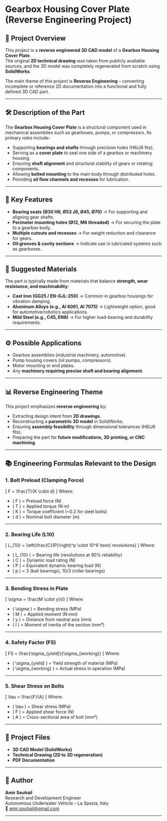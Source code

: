 # Gearbox Housing Cover Plate (Reverse Engineering Project)

## 📌 Project Overview
This project is a **reverse engineered 3D CAD model** of a **Gearbox Housing Cover Plate**.  
The original **2D technical drawing** was taken from publicly available sources, and the 3D model was completely regenerated from scratch using **SolidWorks**.  

The main theme of this project is **Reverse Engineering** – converting incomplete or reference 2D documentation into a functional and fully defined 3D CAD part.

---

## 🛠️ Description of the Part
The **Gearbox Housing Cover Plate** is a structural component used in mechanical assemblies such as gearboxes, pumps, or compressors. Its primary roles include:  
- Supporting **bearings and shafts** through precision holes (H6/J6 fits).  
- Serving as a **cover plate** to seal one side of a gearbox or machinery housing.  
- Ensuring **shaft alignment** and structural stability of gears or rotating components.  
- Allowing **bolted mounting** to the main body through distributed holes.  
- Providing **oil flow channels and recesses** for lubrication.  

---

## 🔧 Key Features
- **Bearing seats (Ø30 H6, Ø53 J6, Ø45, Ø70)** → For supporting and aligning gear shafts.  
- **Perimeter mounting holes (Ø12, M6 threaded)** → For securing the plate to a gearbox body.  
- **Multiple cutouts and recesses** → For weight reduction and clearance for gears.  
- **Oil grooves & cavity sections** → Indicate use in lubricated systems such as gearboxes.  

---

## 📐 Suggested Materials
The part is typically made from materials that balance **strength, wear resistance, and machinability**:  
- **Cast Iron (GG25 / EN-GJL-250)** → Common in gearbox housings for vibration damping.  
- **Aluminum Alloys (e.g., Al 6061, Al 7075)** → Lightweight option, good for automotive/robotics applications.  
- **Mild Steel (e.g., C45, EN8)** → For higher load-bearing and durability requirements.  

---

## ⚙️ Possible Applications
- Gearbox assemblies (industrial machinery, automotive).  
- Pump housing covers (oil pumps, compressors).  
- Motor mounting or end plates.  
- Any **machinery requiring precise shaft and bearing alignment**.  

---

## 📊 Reverse Engineering Theme
This project emphasizes **reverse engineering** by:  
- Extracting design intent from **2D drawings**.  
- Reconstructing a **parametric 3D model** in SolidWorks.  
- Ensuring **assembly feasibility** through dimensional tolerances (H6/J6 fits).  
- Preparing the part for **future modifications, 3D printing, or CNC machining**.  

---

## 📚 Engineering Formulas Relevant to the Design

### 1. **Bolt Preload (Clamping Force)**
\[
F = \frac{T}{K \cdot d}
\]
Where:  
- \( F \) = Preload force (N)  
- \( T \) = Applied torque (N·m)  
- \( K \) = Torque coefficient (~0.2 for steel bolts)  
- \( d \) = Nominal bolt diameter (m)  

---

### 2. **Bearing Life (L10)**
\[
L_{10} = \left(\frac{C}{P}\right)^p \cdot 10^6 \text{ revolutions}
\]
Where:  
- \( L_{10} \) = Bearing life (revolutions at 90% reliability)  
- \( C \) = Dynamic load rating (N)  
- \( P \) = Equivalent dynamic bearing load (N)  
- \( p \) = 3 (ball bearings), 10/3 (roller bearings)  

---

### 3. **Bending Stress in Plate**
\[
\sigma = \frac{M \cdot y}{I}
\]
Where:  
- \( \sigma \) = Bending stress (MPa)  
- \( M \) = Applied moment (N·mm)  
- \( y \) = Distance from neutral axis (mm)  
- \( I \) = Moment of inertia of the section (mm⁴)  

---

### 4. **Safety Factor (FS)**
\[
FS = \frac{\sigma_{yield}}{\sigma_{working}}
\]
Where:  
- \( \sigma_{yield} \) = Yield strength of material (MPa)  
- \( \sigma_{working} \) = Actual stress in operation (MPa)  

---

### 5. **Shear Stress on Bolts**
\[
\tau = \frac{F}{A}
\]
Where:  
- \( \tau \) = Shear stress (MPa)  
- \( F \) = Applied shear force (N)  
- \( A \) = Cross-sectional area of bolt (mm²)  

---

## 📂 Project Files
- **3D CAD Model (SolidWorks)**  
- **Technical Drawing (2D to 3D regeneration)**  
- **PDF Documentation**  

---

## 👤 Author
**Amir Souhail**  
Research and Development Engineer  
Autonomous Underwater Vehicle – La Spezia, Italy  
📧 amir.souhail@gmail.com  

---
